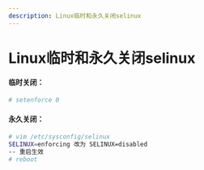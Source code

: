 ```yaml
---
description: Linux临时和永久关闭selinux
---
```


# Linux临时和永久关闭selinux

#### 临时关闭：
```bash
# setenforce 0
```
#### 永久关闭：
```bash
# vim /etc/sysconfig/selinux
SELINUX=enforcing 改为 SELINUX=disabled
-- 重启生效
# reboot
```
